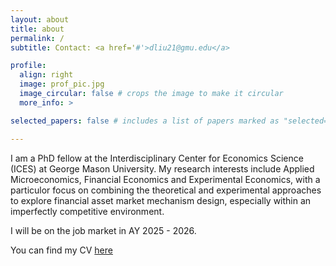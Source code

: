 ```yaml
---
layout: about
title: about
permalink: /
subtitle: Contact: <a href='#'>dliu21@gmu.edu</a>

profile:
  align: right
  image: prof_pic.jpg
  image_circular: false # crops the image to make it circular
  more_info: >

selected_papers: false # includes a list of papers marked as "selected={true}"

---
```


I am a PhD fellow at the Interdisciplinary Center for Economics Science (ICES) at George Mason University. My research interests include Applied Microeconomics, Financial Economics and Experimental Economics, with a particulor focus on combining the theoretical and experimental approaches to explore financial asset market mechanism design, especially within an imperfectly competitive environment.

I will be on the job market in AY 2025 - 2026.

You can find my CV [here](https://duan-liu.github.io/assets/pdf/Duan_CV.pdf)

